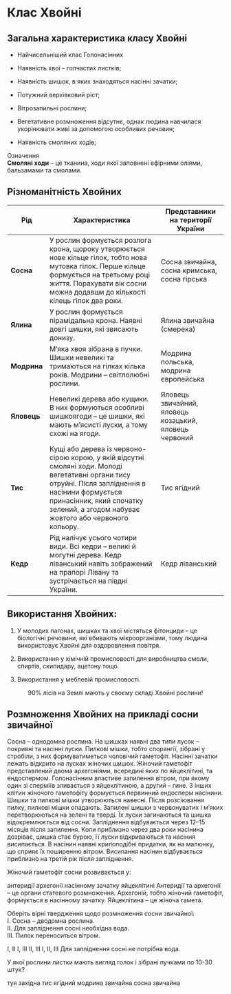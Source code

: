 # Клас Хвойні

## Загальна характеристика класу Хвойні


-   Найчисельніший клас Голонасінних

-   Наявність <span class="p1">хвої</span> – голчастих листків;

-   Наявність шишок, в яких знаходяться насінні зачатки;

-   Потужний верхівковий ріст;

-   Вітрозапильні рослини;

-   Вегетативне розмноження відсутнє, однак людина навчилася укорінювати живі за допомогою особливих речовин;

-   Наявність <span class="p1">смоляних ходів</span>;

<div class="eoz-wrap">
<span class="eoz">Означення</span>
<div class="eoz-text">
<b>Смолянi ходи</b> – це тканина, ходи якої заповненi ефiрними олiями, бальзамами та смолами.
</div>
</div>

## Різноманітність Хвойних

<table>
<thead>
<tr>
<th>Рiд</th>
<th>Характеристика</th>
<th>Представники на територiї України</th>
</tr>
</thead>
<tbody>
<tr>
<td><b>Сосна</b></td>
<td>У рослин формується розлога крона, щороку утворюється нове кільце гілок, тобто нова мутовка гілок. Перше кільце формується на третьому році життя. Порахувати вік сосни можна додавши до кількості кілець гілок два роки.</td>
<td>Сосна звичайна, сосна кримська, сосна гірська</td>
<tr>
<td><b>Ялина</b></td>
<td>У рослин формується пірамідальна крона. Наявні довгі шишки, які звисають донизу.</td>
<td>Ялина звичайна (смерека)</td>
</tr>
<tr>
<td><b>Модрина</b></td>
<td>М’яка хвоя зібрана в пучки. Шишки невеликі та тримаються на гілках кілька років. Модрини – світлолюбні рослини.</td>
<td>Модрина польська, модрина європейська</td>
</tr>
<tr>
<td><b>Яловець</b></td>
<td>Невеликі дерева або кущики. В них формуються особливі
шишкоягоди – це шишки, які мають м’ясисті луски, а тому схожі на ягоди.</td>
<td>Яловець звичайний, яловець козацький, яловець червоний</td>
</tr>
<tr>
<td><b>Тис</b></td>
<td>Кущі або дерева із червоно-сірою корою, у якій відсутні смоляні ходи. Молоді вегетативні органи тису отруйні. Після запліднення в насінини формується принасінник, який спочатку зелений, а згодом набуває жовтого або червоного кольору.</td>
<td>Тис ягідний</td>
</tr>
<tr>
<td><b>Кедр</b></td>
<td>Рід налічує усього чотири види. Всі кедри – великі й могутні дерева. Кедр ліванський навіть зображений на прапорі Лівану та зустрічається на півдні України.</td>
<td>Кедр ліванський</td>
</tr>
</tbody>
</table>

## Використання Хвойних:

1.  У молодих пагонах, шишках та хвої містяться <span class="p1">фітонциди</span> – це біологічні речовини, які вбивають мікроорганізми, тому людина використовує Хвойні для оздоровлення повітря.

2.  Використання у хімічній промисловості для виробництва смоли, спиртів, скипидару, ацетону тощо.

3.  Використання у меблевій промисловості.

<p align="center"><span class="p1">90% лісів на Землі мають у своєму складі Хвойні рослини!</span></p>


## Розмноження Хвойних на прикладі сосни звичайної 

Сосна – однодомна рослина. На шишках наявні два типи лусок – покривні та насінні луски. Пилкові мішки, тобто спорангії, зібрані у стробіли, з них формуватиметься чоловічий гаметофіт. Насінні зачатки лежать відкрито на лусках жіночих шишок. Жіночий гаметофіт представлений двома архегоніями,
всередині яких по яйцеклітині, та ендоспермом. Голонасінним властиве запилення вітром, при якому один зі сперміїв зливається з яйцеклітиною, а другий – гине. З інших клітин жіночого гаметофіту формується первинний ендосперм насінини. Шишки та пилкові мішки утворюються навесні. Після
розсіювання пилку, пилкові мішки опадають. Запилені шишки з червонуватих і м’яких перетворюються на зелені та тверді. Їх луски загинаються та шишка відокремлюється від сосни. Запліднення відбувається через 12–15 місяців після запилення. Коли приблизно через два роки насінина дозріває, шишка стає бурою, її луски відкриваються та насіння висипається. В насінин наявні крилоподібні придатки, як на малюнку, що
сприяє їх поширенню вітром. Висипання насінин відбувається приблизно на третій рік після запліднення.

<quiz>
<question>
<p>Жіночий гаметофіт сосни розвивається у:</p>
<answer>антеридії</answer>
<answer>архегонії</answer>
<answer correct>насінному зачатку</answer>
<answer>яйцеклітині</answer>
<explanation>Антеридії та архегонії – це органи статевого розмноження. Архегоній, тобто жіночий гаметофіт, формується в насінному зачатку. Яйцеклітина – це жіноча гамета.</explanation>
</question>
<question>
<p>Оберіть вірні твердження щодо розмноження сосни звичайної:<br>
I. Сосна – дводомна рослина.<br>
II. Для запліднення сосні необхідна вода.<br>
III. Пилок переноситься вітром.</p>
І, ІІ</answer>
<answer correct>І, ІІІ</answer>
<answer>ІІ, ІІІ</answer>
<answer>І, ІІ, ІІІ</answer>
<explanation>Для запліднення сосні не потрібна вода.</explanation>
</question>
<question>
<p>У якої рослини листки мають вигляд голок і зібрані пучками по 10-30 штук?</p>
<answer>туя західна</answer> 
<answer>тис ягідний</answer> 
<answer correct>модрина звичайна</answer> 
<answer>сосна звичайна</answer>
</question>
</quiz>
